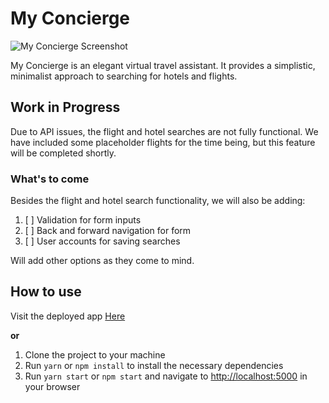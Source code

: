 # My Concierge
![My Concierge Screenshot](https://i.ibb.co/X4DcD1T/Screen-Shot-2019-11-19-at-9-10-10-PM.png)

My Concierge is an elegant virtual travel assistant. It provides a simplistic, minimalist approach to searching for hotels and flights.

## Work in Progress
Due to API issues, the flight and hotel searches are not fully functional. We have included some placeholder flights for the time being, but this feature will be completed shortly.

### What's to come
Besides the flight and hotel search functionality, we will also be adding:

 1. [ ] Validation for form inputs
 2. [ ] Back and forward navigation for form
 3. [ ] User accounts for saving searches
 
 Will add other options as they come to mind.
## How to use
Visit the deployed app [Here](https://rjshoemaker55.github.io/myconcierge/)

**or**
 1. Clone the project to your machine
 2. Run `yarn` or `npm install` to install the necessary dependencies
 3. Run `yarn start` or `npm start` and navigate to [http://localhost:5000](http://localhost:5000) in your browser
